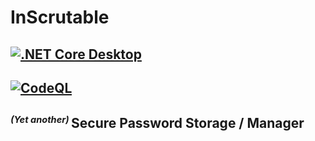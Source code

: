 # InScrutable
## [![.NET Core Desktop](https://github.com/asquigglytwist/InScrutable/actions/workflows/dotnet-desktop.yml/badge.svg)](https://github.com/asquigglytwist/InScrutable/actions/workflows/dotnet-desktop.yml)
## [![CodeQL](https://github.com/asquigglytwist/InScrutable/actions/workflows/github-code-scanning/codeql/badge.svg)](https://github.com/asquigglytwist/InScrutable/actions/workflows/github-code-scanning/codeql)

## <sup><i><small>(Yet another)&nbsp;</small></i></sup>Secure Password Storage / Manager
